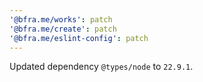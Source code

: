 ```yaml
---
'@bfra.me/works': patch
'@bfra.me/create': patch
'@bfra.me/eslint-config': patch
---
```


Updated dependency `@types/node` to `22.9.1`.
